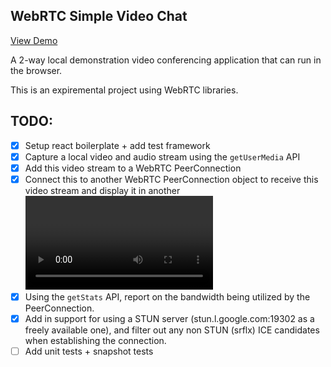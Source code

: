 ## WebRTC Simple Video Chat

<a href="https://webrtc-video-demo.netlify.app/"> View Demo </a>

A 2-way local demonstration video conferencing application that can run in the browser. 

This is an expiremental project using WebRTC libraries.

## TODO:

- [x] Setup react boilerplate + add test framework
- [x] Capture a local video and audio stream using the `getUserMedia` API
- [x] Add this video stream to a WebRTC PeerConnection
- [x] Connect this to another WebRTC PeerConnection object to receive this video stream and display it in another <video> element on the page
- [x] Using the `getStats` API, report on the bandwidth being utilized by the PeerConnection.
- [x] Add in support for using a STUN server (stun.l.google.com:19302 as a freely available one), and filter out any non STUN (srflx) ICE candidates when establishing the connection. 
- [ ] Add unit tests + snapshot tests

